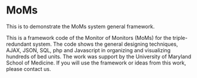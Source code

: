 # MoMs
This is to demonstrate the MoMs system general framework.

This is a framework code of the Monitor of Monitors (MoMs) for the triple-redundant system.
The code shows the general designing techniques, AJAX, JSON, SQL, php and Javascript in organizing and visualizing hundreds of bed units.
The work was support by the University of Maryland School of Medicine. If you will use the framework or ideas from this work, please contact us.
